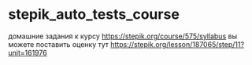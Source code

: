 # stepik_auto_tests_course
домашние задания к курсу https://stepik.org/course/575/syllabus
вы можете поставить оценку тут https://stepik.org/lesson/187065/step/11?unit=161976
